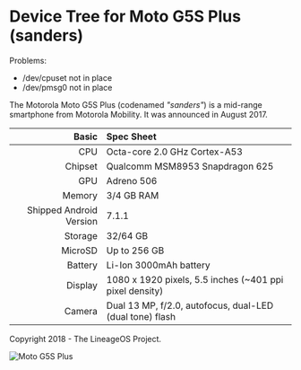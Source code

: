 Device Tree for Moto G5S Plus (sanders)
===========================================

Problems:
* /dev/cpuset not in place
* /dev/pmsg0 not in place

The Motorola Moto G5S Plus (codenamed _"sanders"_) is a mid-range smartphone from Motorola Mobility.
It was announced in August 2017.

Basic   | Spec Sheet
-------:|:-------------------------
CPU     | Octa-core 2.0 GHz Cortex-A53
Chipset | Qualcomm MSM8953 Snapdragon 625
GPU     | Adreno 506
Memory  | 3/4 GB RAM
Shipped Android Version | 7.1.1
Storage | 32/64 GB
MicroSD | Up to 256 GB
Battery | Li-Ion 3000mAh battery
Display | 1080 x 1920 pixels, 5.5 inches (~401 ppi pixel density)
Camera  | Dual 13 MP, f/2.0, autofocus, dual-LED (dual tone) flash

Copyright 2018 - The LineageOS Project.

![Moto G5S Plus](https://cdn2.gsmarena.com/vv/pics/motorola/motorola-moto-g5s-plus-1.jpg "Moto G5S Plus")
